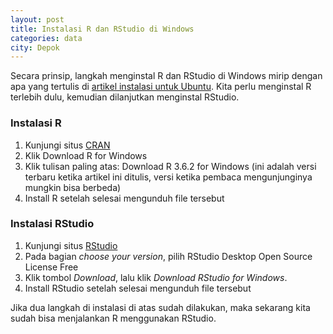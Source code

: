 ```yaml
---
layout: post
title: Instalasi R dan RStudio di Windows
categories: data
city: Depok
---
```


Secara prinsip, langkah menginstal R dan RStudio di Windows mirip dengan apa yang tertulis di [artikel instalasi untuk Ubuntu](https://bryantara.com/instalasi-r-di-ubuntu/). Kita perlu menginstal R terlebih dulu, kemudian dilanjutkan menginstal RStudio.

### Instalasi R
1. Kunjungi situs [CRAN](https://cran.r-project.org/)
2. Klik Download R for Windows
3. Klik tulisan paling atas: Download R 3.6.2 for Windows (ini adalah versi terbaru ketika artikel ini ditulis, versi ketika pembaca mengunjunginya mungkin bisa berbeda)
4. Install R setelah selesai mengunduh file tersebut

### Instalasi RStudio
1. Kunjungi situs [RStudio](https://rstudio.com/products/rstudio/download/)
2. Pada bagian _choose your version_, pilih RStudio Desktop Open Source License Free
3. Klik tombol _Download_, lalu klik _Download RStudio for Windows_.
4. Install RStudio setelah selesai mengunduh file tersebut

Jika dua langkah di instalasi di atas sudah dilakukan, maka sekarang kita sudah bisa menjalankan R menggunakan RStudio.
